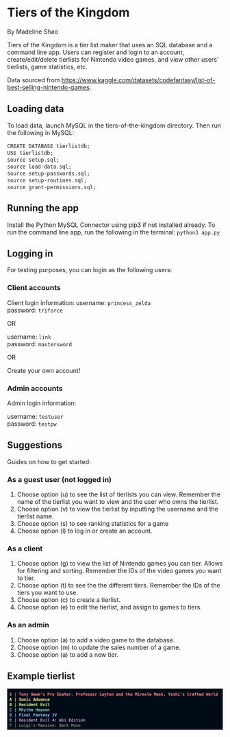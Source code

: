 # Tiers of the Kingdom
By Madeline Shao

Tiers of the Kingdom is a tier list maker that uses an SQL database and a command line app.
Users can register and login to an account, create/edit/delete tierlists for Nintendo video games, and view
other users' tierlists, game statistics, etc.

Data sourced from https://www.kaggle.com/datasets/codefantasy/list-of-best-selling-nintendo-games.

## Loading data
To load data, launch MySQL in the tiers-of-the-kingdom directory. Then run the following in MySQL:
```
CREATE DATABASE tierlistdb;
USE tierlistdb;
source setup.sql;
source load-data.sql;
source setup-passwords.sql;
source setup-routines.sql;
source grant-permissions.sql;
```

## Running the app
Install the Python MySQL Connector using pip3 if not installed already.
To run the command line app, run the following in the terminal:
`python3 app.py`

## Logging in
For testing purposes, you can login as the following users:

### Client accounts
Client login information:
username: `princess_zelda`\
password: `triforce`

OR

username: `link`\
password: `mastersword`

OR

Create your own account!

### Admin accounts
Admin login information:

username: `testuser`\
password: `testpw`

## Suggestions
Guides on how to get started:

### As a guest user (not logged in)
1. Choose option (u) to see the list of tierlists you can view. Remember the name of the tierlist you want to view and the user who owns the tierlist.
2. Choose option (v) to view the tierlist by inputting the username and the tierlist name.
3. Choose option (s) to see ranking statistics for a game
4. Choose option (l) to log in or create an account.

### As a client
1. Choose option (g) to view the list of Nintendo games you can tier. Allows for filtering and sorting. Remember the IDs of the video games you want to tier.
2. Choose option (t) to see the the different tiers. Remember the IDs of the tiers you want to use.
3. Choose option (c) to create a tierlist.
2. Choose option (e) to edit the tierlist, and assign to games to tiers.

### As an admin
1. Choose option (a) to add a video game to the database.
2. Choose option (m) to update the sales number of a game.
3. Choose option (a) to add a new tier.

## Example tierlist
![Example tierlist printed in color](example_tierlist.png)
